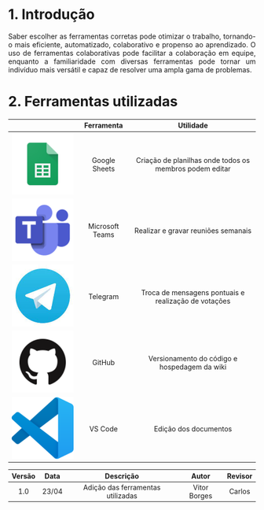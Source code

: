 # 1. Introdução

<p align = "justify">
Saber escolher as ferramentas corretas pode otimizar o trabalho, tornando-o mais eficiente, automatizado, colaborativo e propenso ao aprendizado. O uso de ferramentas colaborativas pode facilitar a colaboração em equipe, enquanto a familiaridade com diversas ferramentas pode tornar um indivíduo mais versátil e capaz de resolver uma ampla gama de problemas.
</p>

# 2. Ferramentas utilizadas

|                                            | Ferramenta      | Utilidade                                               |
|:------------------------------------------:|:---------------:|:-------------------------------------------------------:|
|![Logo Google Sheets](../assets/sheets.png) | Google Sheets   | Criação de planilhas onde todos os membros podem editar |
|![Logo Microsoft Teams](../assets/teams.png)| Microsoft Teams | Realizar e gravar reuniões semanais                     |
|![Logo Telegram](../assets/telegram.jpg)    | Telegram        | Troca de mensagens pontuais e realização de votações    |
|![Logo GitHub](../assets/github.png)        | GitHub          | Versionamento do código e hospedagem da wiki            |
|![Logo VS Code](../assets/vscode.png)       | VS Code         | Edição dos documentos                                   |

| Versão | Data  |            Descrição              |     Autor      |    Revisor    |
|:------:|:-----:|:---------------------------------:|:--------------:|:-------------:|
|  1.0   | 23/04 | Adição das ferramentas utilizadas | Vitor Borges   |        Carlos       |
